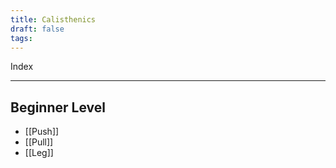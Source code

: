 ```yaml
---
title: Calisthenics
draft: false
tags:
---
```

Index

---
## Beginner Level
- [[Push]]
- [[Pull]]
- [[Leg]]